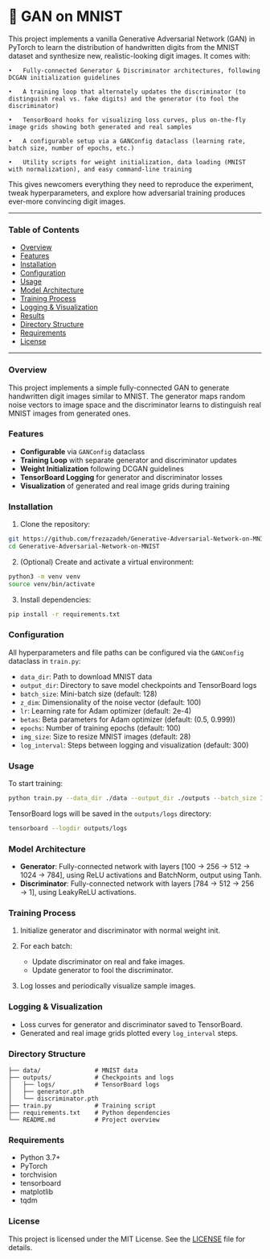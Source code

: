 # 🧠 GAN on MNIST

This project implements a vanilla Generative Adversarial Network (GAN) in PyTorch to learn the distribution of handwritten digits from the MNIST dataset and synthesize new, realistic-looking digit images. It comes with:

	•	Fully-connected Generator & Discriminator architectures, following DCGAN initialization guidelines
 
	•	A training loop that alternately updates the discriminator (to distinguish real vs. fake digits) and the generator (to fool the discriminator)
 
	•	TensorBoard hooks for visualizing loss curves, plus on-the-fly image grids showing both generated and real samples
 
	•	A configurable setup via a GANConfig dataclass (learning rate, batch size, number of epochs, etc.)
 
	•	Utility scripts for weight initialization, data loading (MNIST with normalization), and easy command-line training

This gives newcomers everything they need to reproduce the experiment, tweak hyperparameters, and explore how adversarial training produces ever-more convincing digit images.

---

### Table of Contents

* [Overview](#overview)
* [Features](#features)
* [Installation](#installation)
* [Configuration](#configuration)
* [Usage](#usage)
* [Model Architecture](#model-architecture)
* [Training Process](#training-process)
* [Logging & Visualization](#logging--visualization)
* [Results](#results)
* [Directory Structure](#directory-structure)
* [Requirements](#requirements)
* [License](#license)

---

### Overview

This project implements a simple fully-connected GAN to generate handwritten digit images similar to MNIST. The generator maps random noise vectors to image space and the discriminator learns to distinguish real MNIST images from generated ones.

### Features

* **Configurable** via `GANConfig` dataclass
* **Training Loop** with separate generator and discriminator updates
* **Weight Initialization** following DCGAN guidelines
* **TensorBoard Logging** for generator and discriminator losses
* **Visualization** of generated and real image grids during training

### Installation

1. Clone the repository:

```bash
git https://github.com/frezazadeh/Generative-Adversarial-Network-on-MNIST.git
cd Generative-Adversarial-Network-on-MNIST
```

2. (Optional) Create and activate a virtual environment:

```bash
python3 -m venv venv
source venv/bin/activate
```

3. Install dependencies:

```bash
pip install -r requirements.txt
```

### Configuration

All hyperparameters and file paths can be configured via the `GANConfig` dataclass in `train.py`:

* `data_dir`: Path to download MNIST data
* `output_dir`: Directory to save model checkpoints and TensorBoard logs
* `batch_size`: Mini-batch size (default: 128)
* `z_dim`: Dimensionality of the noise vector (default: 100)
* `lr`: Learning rate for Adam optimizer (default: 2e-4)
* `betas`: Beta parameters for Adam optimizer (default: (0.5, 0.999))
* `epochs`: Number of training epochs (default: 100)
* `img_size`: Size to resize MNIST images (default: 28)
* `log_interval`: Steps between logging and visualization (default: 300)

### Usage

To start training:

```bash
python train.py --data_dir ./data --output_dir ./outputs --batch_size 128 --z_dim 100 --lr 0.0002 --epochs 50
```

TensorBoard logs will be saved in the `outputs/logs` directory:

```bash
tensorboard --logdir outputs/logs
```

### Model Architecture

* **Generator**: Fully-connected network with layers \[100 → 256 → 512 → 1024 → 784], using ReLU activations and BatchNorm, output using Tanh.
* **Discriminator**: Fully-connected network with layers \[784 → 512 → 256 → 1], using LeakyReLU activations.

### Training Process

1. Initialize generator and discriminator with normal weight init.
2. For each batch:

   * Update discriminator on real and fake images.
   * Update generator to fool the discriminator.
3. Log losses and periodically visualize sample images.

### Logging & Visualization

* Loss curves for generator and discriminator saved to TensorBoard.
* Generated and real image grids plotted every `log_interval` steps.


### Directory Structure

```
├── data/               # MNIST data
├── outputs/            # Checkpoints and logs
│   ├── logs/           # TensorBoard logs
│   ├── generator.pth
│   └── discriminator.pth
├── train.py            # Training script
├── requirements.txt    # Python dependencies
└── README.md           # Project overview
```

### Requirements

* Python 3.7+
* PyTorch
* torchvision
* tensorboard
* matplotlib
* tqdm

### License

This project is licensed under the MIT License. See the [LICENSE](LICENSE) file for details.
